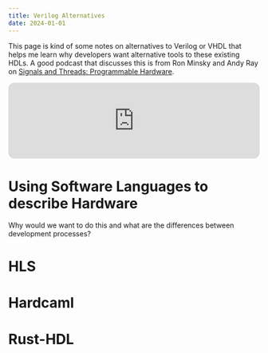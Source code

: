 ```yaml
---
title: Verilog Alternatives
date: 2024-01-01
---
```

This page is kind of some notes on alternatives to Verilog or VHDL that helps me learn why developers want alternative tools to these existing HDLs.
A good podcast that discusses this is from Ron Minsky and Andy Ray on [Signals and Threads: Programmable Hardware](https://signalsandthreads.com/programmable-hardware/).

<iframe style="border-radius:12px" src="https://open.spotify.com/embed/episode/4RIACLg7YobV3tmjibawhx?utm_source=generator" width="100%" height="152" frameBorder="0" allowfullscreen="" allow="autoplay; clipboard-write; encrypted-media; fullscreen; picture-in-picture" loading="lazy"></iframe>

# Using Software Languages to describe Hardware

Why would we want to do this and what are the differences between development processes?
# HLS

# Hardcaml
# Rust-HDL
